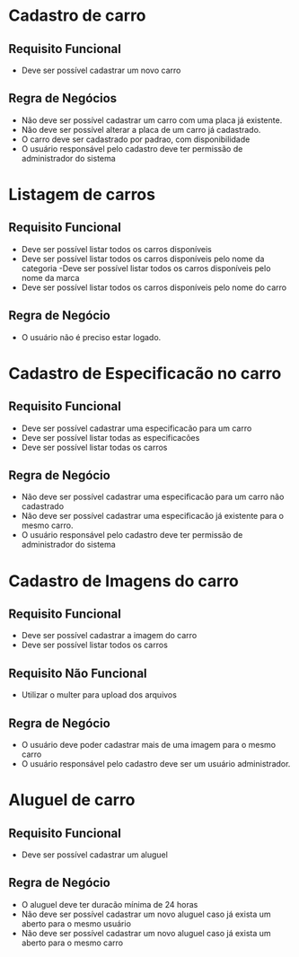 # Cadastro de carro

## Requisito Funcional

- Deve ser possível cadastrar um novo carro

## Regra de Negócios

- Não deve ser possível cadastrar um carro com uma placa já existente.
- Não deve ser possível alterar a placa de um carro já cadastrado.
- O carro deve ser cadastrado por padrao, com disponibilidade
- O usuário responsável pelo cadastro deve ter permissão de administrador do sistema

# Listagem de carros

## Requisito Funcional

- Deve ser possível listar todos os carros disponíveis
- Deve ser possível listar todos os carros disponíveis pelo nome da categoria
  -Deve ser possível listar todos os carros disponíveis pelo nome da marca
- Deve ser possível listar todos os carros disponíveis pelo nome do carro

## Regra de Negócio

- O usuário não é preciso estar logado.

# Cadastro de Especificacão no carro

## Requisito Funcional

- Deve ser possível cadastrar uma especificacão para um carro
- Deve ser possível listar todas as especificacões
- Deve ser possível listar todas os carros

## Regra de Negócio

- Não deve ser possível cadastrar uma especificacão para um carro não cadastrado
- Não deve ser possível cadastrar uma especificacão já existente para o mesmo carro.
- O usuário responsável pelo cadastro deve ter permissão de administrador do sistema

# Cadastro de Imagens do carro

## Requisito Funcional

- Deve ser possível cadastrar a imagem do carro
- Deve ser possível listar todos os carros

## Requisito Não Funcional

- Utilizar o multer para upload dos arquivos

## Regra de Negócio

- O usuário deve poder cadastrar mais de uma imagem para o mesmo carro
- O usuário responsável pelo cadastro deve ser um usuário administrador.

# Aluguel de carro

## Requisito Funcional

- Deve ser possível cadastrar um aluguel

## Regra de Negócio

- O aluguel deve ter duracão mínima de 24 horas
- Não deve ser possível cadastrar um novo aluguel caso já exista um aberto para o mesmo usuário
- Não deve ser possível cadastrar um novo aluguel caso já exista um aberto para o mesmo carro
